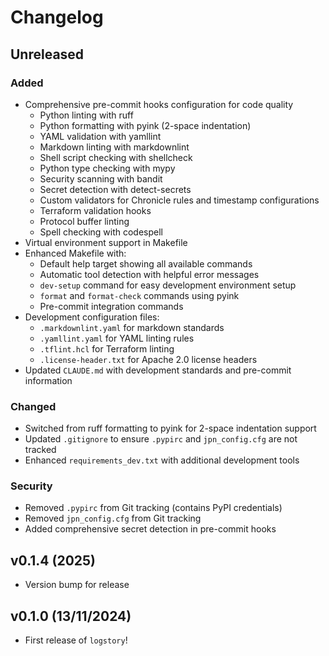 # Changelog

<!--next-version-placeholder-->

## Unreleased

### Added
- Comprehensive pre-commit hooks configuration for code quality
  - Python linting with ruff
  - Python formatting with pyink (2-space indentation)
  - YAML validation with yamllint
  - Markdown linting with markdownlint
  - Shell script checking with shellcheck
  - Python type checking with mypy
  - Security scanning with bandit
  - Secret detection with detect-secrets
  - Custom validators for Chronicle rules and timestamp configurations
  - Terraform validation hooks
  - Protocol buffer linting
  - Spell checking with codespell
- Virtual environment support in Makefile
- Enhanced Makefile with:
  - Default help target showing all available commands
  - Automatic tool detection with helpful error messages
  - `dev-setup` command for easy development environment setup
  - `format` and `format-check` commands using pyink
  - Pre-commit integration commands
- Development configuration files:
  - `.markdownlint.yaml` for markdown standards
  - `.yamllint.yaml` for YAML linting rules
  - `.tflint.hcl` for Terraform linting
  - `.license-header.txt` for Apache 2.0 license headers
- Updated `CLAUDE.md` with development standards and pre-commit information

### Changed
- Switched from ruff formatting to pyink for 2-space indentation support
- Updated `.gitignore` to ensure `.pypirc` and `jpn_config.cfg` are not tracked
- Enhanced `requirements_dev.txt` with additional development tools

### Security
- Removed `.pypirc` from Git tracking (contains PyPI credentials)
- Removed `jpn_config.cfg` from Git tracking
- Added comprehensive secret detection in pre-commit hooks

## v0.1.4 (2025)

- Version bump for release

## v0.1.0 (13/11/2024)

- First release of `logstory`!
